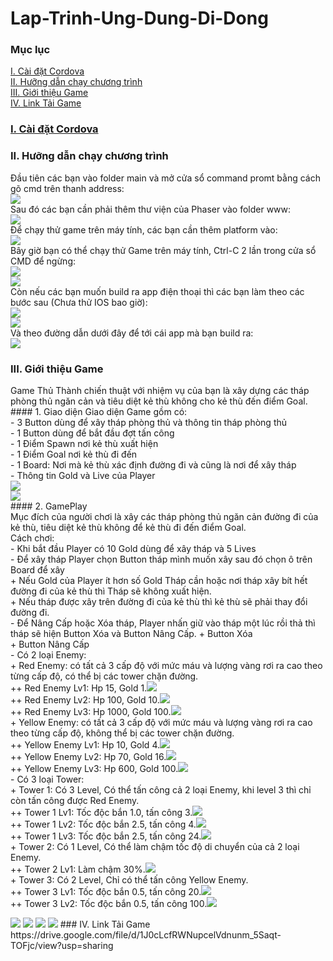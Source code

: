 # Lap-Trinh-Ung-Dung-Di-Dong
### Mục lục  
[I. Cài đặt Cordova](#Modau)  
[II. Hưỡng dẫn chạy chương trình](#chaychuongtrinh)  
[III. Giới thiệu Game](#gioithieugame)  
[IV. Link Tải Game](#taigame)  
<a name="Modau"></a>
### [I. Cài đặt Cordova](https://evothings.com/doc/build/cordova-install-windows.html)  
<a name="chaychuongtrinh"></a>
### II. Hưỡng dẫn chạy chương trình  
Đầu tiên các bạn vào folder main và mở cửa sổ command promt bằng cách gõ cmd trên thanh address:  
      <img src="https://github.com/thanhnhani654/Lap-Trinh-Ung-Dung-Di-Dong/blob/master/Huong%20dan/Huong%20dan%20chay%20chuong%20trinh%20IMG/B1.png?raw=true">  
      Sau đó các bạn cần phải thêm thư viện của Phaser vào folder www:  
      <img src="https://github.com/thanhnhani654/Lap-Trinh-Ung-Dung-Di-Dong/blob/master/Huong%20dan/Huong%20dan%20chay%20chuong%20trinh%20IMG/B2.png?raw=true">  
      Để chạy thử game trên máy tính, các bạn cần thêm platform vào:  
      <img src="https://github.com/thanhnhani654/Lap-Trinh-Ung-Dung-Di-Dong/blob/master/Huong%20dan/Huong%20dan%20chay%20chuong%20trinh%20IMG/B3.png?raw=true">  
      Bây giờ bạn có thể chạy thử Game trên máy tính, Ctrl-C 2 lần trong cửa sổ CMD để ngừng:  
      <img src="https://github.com/thanhnhani654/Lap-Trinh-Ung-Dung-Di-Dong/blob/master/Huong%20dan/Huong%20dan%20chay%20chuong%20trinh%20IMG/B4.png?raw=true">  
      <img src="https://github.com/thanhnhani654/Lap-Trinh-Ung-Dung-Di-Dong/blob/master/Huong%20dan/Huong%20dan%20chay%20chuong%20trinh%20IMG/B5.png?raw=true">  
      Còn nếu các bạn muốn build ra app điện thoại thì các bạn làm theo các bước sau (Chưa thử IOS bao giờ):  
      <img src="https://github.com/thanhnhani654/Lap-Trinh-Ung-Dung-Di-Dong/blob/master/Huong%20dan/Huong%20dan%20chay%20chuong%20trinh%20IMG/B6.png?raw=true">  
      <img src="https://github.com/thanhnhani654/Lap-Trinh-Ung-Dung-Di-Dong/blob/master/Huong%20dan/Huong%20dan%20chay%20chuong%20trinh%20IMG/B7.png?raw=true">  
      Và theo đường dẫn dưới đây để tới cái app mà bạn build ra:  
      <img src="https://github.com/thanhnhani654/Lap-Trinh-Ung-Dung-Di-Dong/blob/master/Huong%20dan/Huong%20dan%20chay%20chuong%20trinh%20IMG/B8.png?raw=true">  
 <a name="gioithieugame"></a>
### III. Giới thiệu Game  
Game Thủ Thành chiến thuật với nhiệm vụ của bạn là xây dựng các tháp phòng thủ ngăn cản và tiêu diệt kẻ thù không cho kẻ thù đến điểm Goal.  
       #### 1.	Giao diện 
            Giao diện Game gồm có:  
            - 3 Button dùng để xây tháp phòng thủ và thông tin tháp phòng thủ  
            - 1 Button dùng để bắt đầu đợt tấn công  
            - 1 Điểm Spawn nơi kẻ thù xuất hiện  
            - 1 Điểm Goal nơi kẻ thù đi đến  
            - 1 Board: Nơi mà kẻ thù xác định đường đi và cũng là nơi để xây tháp  
            - Thông tin Gold và Live của Player  
            <img src="https://github.com/thanhnhani654/Lap-Trinh-Ung-Dung-Di-Dong/blob/master/Huong%20dan/Gioi%20Thieu%20Game%20IMG/Giao%20dien%201.png?raw=true">  
            <img src="https://github.com/thanhnhani654/Lap-Trinh-Ung-Dung-Di-Dong/blob/master/Huong%20dan/Gioi%20Thieu%20Game%20IMG/Giao%20dien%202.png?raw=true">  
       #### 2.	GamePlay  
      Mục đích của người chơi là xây các tháp phòng thủ ngăn cản đường đi của kẻ thù, tiêu diệt kẻ thù không để kẻ thù đi đến điểm Goal.  
            Cách chơi:  
            - Khi bắt đầu Player có 10 Gold dùng để xây tháp và 5 Lives  
            - Để xây tháp Player chọn Button tháp mình muốn xây sau đó chọn ô trên Board để xây  
                  + Nếu Gold của Player ít hơn số Gold Tháp cần hoặc nơi tháp xây bít hết đường đi của kẻ thù thì Tháp sẽ không xuất hiện.  
                  + Nếu tháp được xây trên đường đi của kẻ thù thì kẻ thù sẽ phải thay đổi đường đi.   
            - Để Nâng Cấp hoặc Xóa tháp, Player nhấn giữ vào tháp một lúc rồi thả thì tháp sẽ hiện Button Xóa và Button Nâng Cấp. 
                  + Button Xóa  
                  + Button Nâng Cấp  
            - Có 2 loại Enemy:  
                  + Red Enemy: có tất cả 3 cấp độ với mức máu và lượng vàng rơi ra cao theo từng cấp độ, có thể bị các tower chặn đường.  
                        ++ Red Enemy Lv1: Hp 15, Gold 1.<img src="https://github.com/thanhnhani654/Lap-Trinh-Ung-Dung-Di-Dong/blob/master/Huong%20dan/Gioi%20Thieu%20Game%20IMG/RedEnemylv1.png?raw=true">  
                        ++ Red Enemy Lv2: Hp 100, Gold 10.<img src="https://github.com/thanhnhani654/Lap-Trinh-Ung-Dung-Di-Dong/blob/master/Huong%20dan/Gioi%20Thieu%20Game%20IMG/RedEnemylv2.png?raw=true">  
                        ++ Red Enemy Lv3: Hp 1000, Gold 100.<img src="https://github.com/thanhnhani654/Lap-Trinh-Ung-Dung-Di-Dong/blob/master/Huong%20dan/Gioi%20Thieu%20Game%20IMG/RedEnemylv3png.png?raw=true">  
                  + Yellow Enemy: có tất cả 3 cấp độ với mức máu và lượng vàng rơi ra cao theo từng cấp độ, không thể bị các tower chặn đường.  
                        ++ Yellow Enemy Lv1: Hp 10, Gold 4.<img src="https://github.com/thanhnhani654/Lap-Trinh-Ung-Dung-Di-Dong/blob/master/Huong%20dan/Gioi%20Thieu%20Game%20IMG/YellowEnemylv1.png?raw=true">  
                        ++ Yellow Enemy Lv2: Hp 70, Gold 16.<img src="https://github.com/thanhnhani654/Lap-Trinh-Ung-Dung-Di-Dong/blob/master/Huong%20dan/Gioi%20Thieu%20Game%20IMG/YellowEnemylv2.png?raw=true">  
                        ++ Yellow Enemy Lv3: Hp 600, Gold 100.<img src="https://github.com/thanhnhani654/Lap-Trinh-Ung-Dung-Di-Dong/blob/master/Huong%20dan/Gioi%20Thieu%20Game%20IMG/YellowEnemylv3.png?raw=true">  
            - Có 3 loại Tower:  
                   + Tower 1: Có 3 Level, Có thể tấn công cả 2 loại Enemy, khi level 3 thì chỉ còn tấn công được Red Enemy.  
                        ++ Tower 1 Lv1: Tốc độc bắn 1.0, tấn công 3.<img src="https://github.com/thanhnhani654/Lap-Trinh-Ung-Dung-Di-Dong/blob/master/Huong%20dan/Gioi%20Thieu%20Game%20IMG/Tower1lv1.png?raw=true">  
                        ++ Tower 1 Lv2: Tốc độc bắn 2.5, tấn công 4.<img src="https://github.com/thanhnhani654/Lap-Trinh-Ung-Dung-Di-Dong/blob/master/Huong%20dan/Gioi%20Thieu%20Game%20IMG/Tower1lv2.png?raw=true">  
                        ++ Tower 1 Lv3: Tốc độc bắn 2.5, tấn công 24.<img src="https://github.com/thanhnhani654/Lap-Trinh-Ung-Dung-Di-Dong/blob/master/Huong%20dan/Gioi%20Thieu%20Game%20IMG/Tower1lv3.png?raw=true">  
                   + Tower 2: Có 1 Level, Có thể làm chậm tốc độ di chuyển của cả 2 loại Enemy.  
                        ++ Tower 2 Lv1: Làm chậm 30%.<img src="https://github.com/thanhnhani654/Lap-Trinh-Ung-Dung-Di-Dong/blob/master/Huong%20dan/Gioi%20Thieu%20Game%20IMG/Tower2.png?raw=true">  
                   + Tower 3: Có 2 Level, Chỉ có thể tấn công Yellow Enemy.  
                        ++ Tower 3 Lv1: Tốc độc bắn 0.5, tấn công 20.<img src="https://github.com/thanhnhani654/Lap-Trinh-Ung-Dung-Di-Dong/blob/master/Huong%20dan/Gioi%20Thieu%20Game%20IMG/Tower3lv1.png?raw=true">  
                        ++ Tower 3 Lv2: Tốc độc bắn 0.5, tấn công 100.<img src="https://github.com/thanhnhani654/Lap-Trinh-Ung-Dung-Di-Dong/blob/master/Huong%20dan/Gioi%20Thieu%20Game%20IMG/Tower3lv2.png?raw=true">  

<img src="https://github.com/thanhnhani654/Lap-Trinh-Ung-Dung-Di-Dong/blob/master/Huong%20dan/Gioi%20Thieu%20Game%20IMG/GamePlay1.png?raw=true">  
<img src="https://github.com/thanhnhani654/Lap-Trinh-Ung-Dung-Di-Dong/blob/master/Huong%20dan/Gioi%20Thieu%20Game%20IMG/GamePlay2.png?raw=true">  
<img src="https://github.com/thanhnhani654/Lap-Trinh-Ung-Dung-Di-Dong/blob/master/Huong%20dan/Gioi%20Thieu%20Game%20IMG/GamePlay3.png?raw=true">  
<img src="https://github.com/thanhnhani654/Lap-Trinh-Ung-Dung-Di-Dong/blob/master/Huong%20dan/Gioi%20Thieu%20Game%20IMG/GamePlay4.png?raw=true">  
 <a name="taigame"></a>
### IV. Link Tải Game
https://drive.google.com/file/d/1J0cLcfRWNupcelVdnunm_5Saqt-TOFjc/view?usp=sharing


